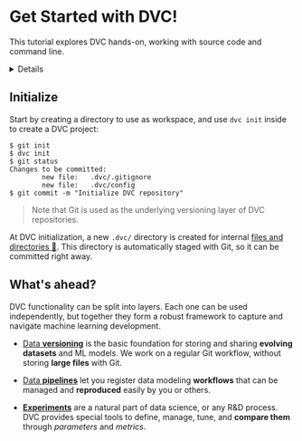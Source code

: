 # Get Started with DVC!

This tutorial explores DVC hands-on, working with source code and command line.

<details>

### TLDR: Get the complete project

In case you'd like to get the complete code base and final results, or have any
issues along the way, please note that we have a fully reproducible
[example-get-started](https://github.com/iterative/example-get-started) repo on
Github:

```dvc
$ git clone https://github.com/iterative/example-get-started
$ cd example-get-started
$ dvc pull
```

</details>

## Initialize

Start by creating a directory to use as <abbr>workspace</abbr>, and use
`dvc init` inside to create a <abbr>DVC project</abbr>:

```dvc
$ git init
$ dvc init
$ git status
Changes to be committed:
        new file:   .dvc/.gitignore
        new file:   .dvc/config
$ git commit -m "Initialize DVC repository"
```

> Note that Git is used as the underlying versioning layer of <abbr>DVC
> repositories</abbr>.

At DVC initialization, a new `.dvc/` directory is created for internal
[files and directories 📖](/doc/user-guide/dvc-files-and-directories). This
directory is automatically staged with Git, so it can be committed right away.

## What's ahead?

DVC functionality can be split into layers. Each one can be used independently,
but together they form a robust framework to capture and navigate machine
learning development.

- [Data **versioning**](/doc/tutorials/get-started/data-versioning) is the basic
  foundation for storing and sharing **evolving datasets** and ML models. We
  work on a regular Git workflow, without storing **large files** with Git.

- [Data **pipelines**](/doc/tutorials/get-started/data-pipelines) let you
  register data modeling **workflows** that can be managed and **reproduced**
  easily by you or others.

- [**Experiments**](/doc/tutorials/get-started/experiments) are a natural part
  of data science, or any R&D process. DVC provides special tools to define,
  manage, tune, and **compare them** through _parameters_ and _metrics_.
